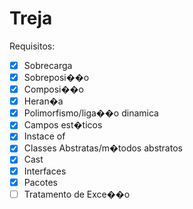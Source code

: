 # Treja

Requisitos:

*   [x] Sobrecarga
*   [x] Sobreposi��o
*   [x] Composi��o
*   [x] Heran�a
*   [x] Polimorfismo/liga��o dinamica
*   [x] Campos est�ticos
*   [x] Instace of 
*   [x] Classes Abstratas/m�todos abstratos
*   [x] Cast
*   [x] Interfaces
*   [x] Pacotes
*   [ ] Tratamento de Exce��o
